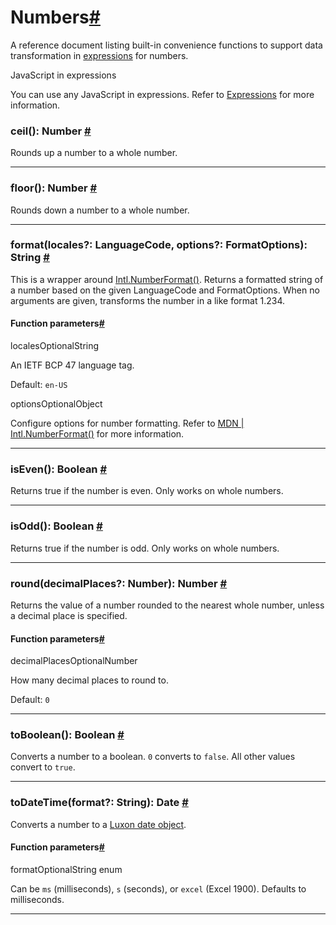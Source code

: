 [](https://github.com/n8n-io/n8n-docs/edit/main/docs/code/builtin/data-transformation-functions/numbers.md "Edit this page")

# Numbers[#](#numbers "Permanent link")

A reference document listing built-in convenience functions to support data transformation in [expressions](../../../../glossary/#expression-n8n) for numbers.

JavaScript in expressions

You can use any JavaScript in expressions. Refer to [Expressions](../../../expressions/) for more information.

### ceil(): Number [#](#number-ceil "Permanent link")

Rounds up a number to a whole number.

* * *

### floor(): Number [#](#number-floor "Permanent link")

Rounds down a number to a whole number.

* * *

### format(locales?: LanguageCode, options?: FormatOptions): String [#](#number-format "Permanent link")

This is a wrapper around [Intl.NumberFormat()](https://developer.mozilla.org/en-US/docs/Web/JavaScript/Reference/Global_Objects/Intl/NumberFormat/NumberFormat). Returns a formatted string of a number based on the given LanguageCode and FormatOptions. When no arguments are given, transforms the number in a like format 1.234.

#### Function parameters[#](#function-parameters "Permanent link")

localesOptionalString

An IETF BCP 47 language tag.

Default: `en-US`

optionsOptionalObject

Configure options for number formatting. Refer to [MDN | Intl.NumberFormat()](https://developer.mozilla.org/en-US/docs/Web/JavaScript/Reference/Global_Objects/Intl/NumberFormat/NumberFormat) for more information.

* * *

### isEven(): Boolean [#](#number-isEven "Permanent link")

Returns true if the number is even. Only works on whole numbers.

* * *

### isOdd(): Boolean [#](#number-isOdd "Permanent link")

Returns true if the number is odd. Only works on whole numbers.

* * *

### round(decimalPlaces?: Number): Number [#](#number-round "Permanent link")

Returns the value of a number rounded to the nearest whole number, unless a decimal place is specified.

#### Function parameters[#](#function-parameters_1 "Permanent link")

decimalPlacesOptionalNumber

How many decimal places to round to.

Default: `0`

* * *

### toBoolean(): Boolean [#](#number-toBoolean "Permanent link")

Converts a number to a boolean. `0` converts to `false`. All other values convert to `true`.

* * *

### toDateTime(format?: String): Date [#](#number-toDateTime "Permanent link")

Converts a number to a [Luxon date object](https://docs.n8n.io/code/cookbook/luxon/).

#### Function parameters[#](#function-parameters_2 "Permanent link")

formatOptionalString enum

Can be `ms` (milliseconds), `s` (seconds), or `excel` (Excel 1900). Defaults to milliseconds.

* * *